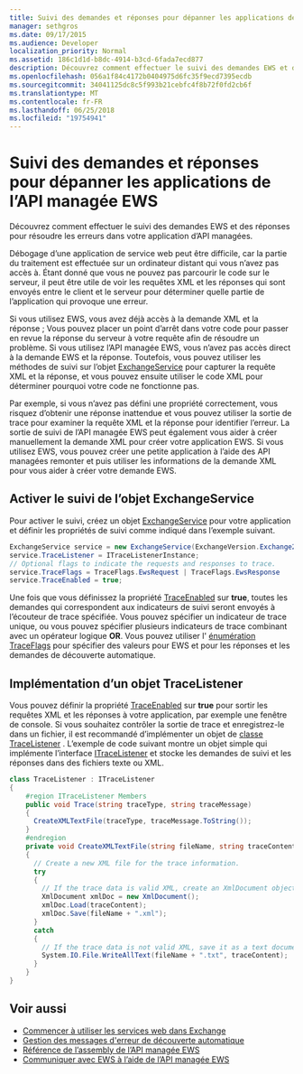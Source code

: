 ```yaml
---
title: Suivi des demandes et réponses pour dépanner les applications de l’API managée EWS
manager: sethgros
ms.date: 09/17/2015
ms.audience: Developer
localization_priority: Normal
ms.assetid: 186c1d1d-b8dc-4914-b3cd-6fada7ecd877
description: Découvrez comment effectuer le suivi des demandes EWS et des réponses pour résoudre les erreurs dans votre application d’API managées.
ms.openlocfilehash: 056a1f84c4172b0404975d6fc35f9ecd7395ecdb
ms.sourcegitcommit: 34041125dc8c5f993b21cebfc4f8b72f0fd2cb6f
ms.translationtype: MT
ms.contentlocale: fr-FR
ms.lasthandoff: 06/25/2018
ms.locfileid: "19754941"
---
```

# <a name="trace-requests-and-responses-to-troubleshoot-ews-managed-api-apps"></a>Suivi des demandes et réponses pour dépanner les applications de l’API managée EWS

Découvrez comment effectuer le suivi des demandes EWS et des réponses pour résoudre les erreurs dans votre application d’API managées.
  
Débogage d’une application de service web peut être difficile, car la partie du traitement est effectuée sur un ordinateur distant qui vous n’avez pas accès à. Étant donné que vous ne pouvez pas parcourir le code sur le serveur, il peut être utile de voir les requêtes XML et les réponses qui sont envoyés entre le client et le serveur pour déterminer quelle partie de l’application qui provoque une erreur. 
  
Si vous utilisez EWS, vous avez déjà accès à la demande XML et la réponse ; Vous pouvez placer un point d’arrêt dans votre code pour passer en revue la réponse du serveur à votre requête afin de résoudre un problème. Si vous utilisez l’API managée EWS, vous n’avez pas accès direct à la demande EWS et la réponse. Toutefois, vous pouvez utiliser les méthodes de suivi sur l’objet [ExchangeService](http://msdn.microsoft.com/en-us/library/microsoft.exchange.webservices.data.exchangeservice%28v=exchg.80%29.aspx) pour capturer la requête XML et la réponse, et vous pouvez ensuite utiliser le code XML pour déterminer pourquoi votre code ne fonctionne pas. 

Par exemple, si vous n’avez pas défini une propriété correctement, vous risquez d’obtenir une réponse inattendue et vous pouvez utiliser la sortie de trace pour examiner la requête XML et la réponse pour identifier l’erreur. La sortie de suivi de l’API managée EWS peut également vous aider à créer manuellement la demande XML pour créer votre application EWS. Si vous utilisez EWS, vous pouvez créer une petite application à l’aide des API managées remonter et puis utiliser les informations de la demande XML pour vous aider à créer votre demande EWS. 
  
## <a name="enabling-tracing-on-the-exchangeservice-object"></a>Activer le suivi de l’objet ExchangeService
<a name="bk_EnableTracing"> </a>

Pour activer le suivi, créez un objet [ExchangeService](http://msdn.microsoft.com/en-us/library/microsoft.exchange.webservices.data.exchangeservice%28v=exchg.80%29.aspx) pour votre application et définir les propriétés de suivi comme indiqué dans l’exemple suivant. 
  
```cs
ExchangeService service = new ExchangeService(ExchangeVersion.Exchange2010);
service.TraceListener = ITraceListenerInstance;
// Optional flags to indicate the requests and responses to trace.
service.TraceFlags = TraceFlags.EwsRequest | TraceFlags.EwsResponse
service.TraceEnabled = true;

```

Une fois que vous définissez la propriété [TraceEnabled](http://msdn.microsoft.com/en-us/library/microsoft.exchange.webservices.data.exchangeservicebase.traceenabled%28v=exchg.80%29.aspx) sur **true**, toutes les demandes qui correspondent aux indicateurs de suivi seront envoyés à l’écouteur de trace spécifiée. Vous pouvez spécifier un indicateur de trace unique, ou vous pouvez spécifier plusieurs indicateurs de trace combinant avec un opérateur logique **OR**. Vous pouvez utiliser l' [énumération TraceFlags](http://msdn.microsoft.com/en-us/library/microsoft.exchange.webservices.data.traceflags%28v=exchg.80%29.aspx) pour spécifier des valeurs pour EWS et pour les réponses et les demandes de découverte automatique. 
  
## <a name="implementing-a-tracelistener-object"></a>Implémentation d’un objet TraceListener
<a name="bk_traceListener"> </a>

Vous pouvez définir la propriété [TraceEnabled](http://msdn.microsoft.com/en-us/library/microsoft.exchange.webservices.data.exchangeservicebase.traceenabled%28v=exchg.80%29.aspx) sur **true** pour sortir les requêtes XML et les réponses à votre application, par exemple une fenêtre de console. Si vous souhaitez contrôler la sortie de trace et enregistrez-le dans un fichier, il est recommandé d’implémenter un objet de [classe TraceListener](http://msdn.microsoft.com/en-us/library/system.diagnostics.tracelistener.aspx) . L’exemple de code suivant montre un objet simple qui implémente l’interface [ITraceListener](http://msdn.microsoft.com/en-us/library/microsoft.exchange.webservices.data.itracelistener%28v=exchg.80%29.aspx) et stocke les demandes de suivi et les réponses dans des fichiers texte ou XML. 
  
```cs
class TraceListener : ITraceListener
{
    #region ITraceListener Members
    public void Trace(string traceType, string traceMessage)
    {
      CreateXMLTextFile(traceType, traceMessage.ToString());
    }
    #endregion
    private void CreateXMLTextFile(string fileName, string traceContent)
    {
      // Create a new XML file for the trace information.
      try
      {
        // If the trace data is valid XML, create an XmlDocument object and save.
        XmlDocument xmlDoc = new XmlDocument();
        xmlDoc.Load(traceContent);
        xmlDoc.Save(fileName + ".xml");
      }
      catch
      {
        // If the trace data is not valid XML, save it as a text document.
        System.IO.File.WriteAllText(fileName + ".txt", traceContent);
      }
    }
}

```

## <a name="see-also"></a>Voir aussi

- [Commencer à utiliser les services web dans Exchange](start-using-web-services-in-exchange.md)
- [Gestion des messages d'erreur de découverte automatique](handling-autodiscover-error-messages.md)    
- [Référence de l’assembly de l’API managée EWS](how-to-reference-the-ews-managed-api-assembly.md)    
- [Communiquer avec EWS à l’aide de l’API managée EWS](how-to-communicate-with-ews-by-using-the-ews-managed-api.md)
    


